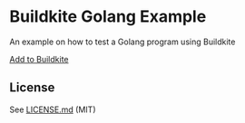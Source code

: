 # Buildkite Golang Example

An example on how to test a Golang program using Buildkite

[Add to Buildkite](https://buildkite.com/new)

## License

See [LICENSE.md](LICENSE.md) (MIT)
